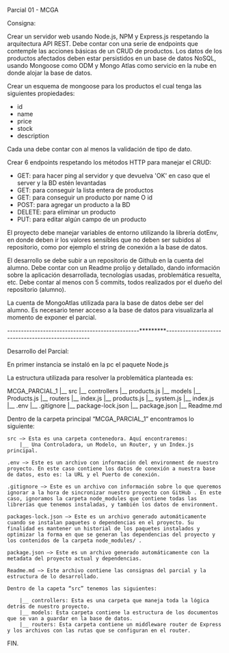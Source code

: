 Parcial 01 - MCGA

Consigna:

Crear un servidor web usando Node.js, NPM y Express.js respetando la arquitectura API REST.
Debe contar con una serie de endpoints que contemple las acciones básicas de un CRUD de productos.
Los datos de los productos afectados deben estar persistidos en un base de datos NoSQL, usando Mongoose como ODM y Mongo Atlas como servicio en la nube en donde alojar la base de datos.

Crear un esquema de mongoose para los productos el cual tenga las siguientes propiedades:

* id
* name
* price
* stock
* description

Cada una debe contar con al menos la validación de tipo de dato.

Crear 6 endpoints respetando los métodos HTTP para manejar el CRUD:

* GET: para hacer ping al servidor y que devuelva 'OK' en caso que el server y la BD estén levantadas
* GET: para conseguir la lista entera de productos
* GET: para conseguir un producto por name O id
* POST: para agregar un producto a la BD
* DELETE: para eliminar un producto
* PUT: para editar algún campo de un producto

El proyecto debe manejar variables de entorno utilizando la librería dotEnv, en donde deben ir los valores sensibles que no deben ser subidos al repositorio, como por ejemplo el string de conexión a la base de datos.

El desarrollo se debe subir a un repositorio de Github en la cuenta del alumno.
Debe contar con un Readme prolijo y detallado, dando información sobre la aplicación desarrollada, tecnologías usadas, problemática resuelta, etc.
Debe contar al menos con 5 commits, todos realizados por el dueño del repositorio (alumno).

La cuenta de MongoAtlas utilizada para la base de datos debe ser del alumno.
Es necesario tener acceso a la base de datos para visualizarla al momento de exponer el parcial.

------------------------------------------------*********--------------------------------------------------

Desarrollo del Parcial:

En primer instancia se instaló en la pc el paquete Node.js

La estructura utilizada para resolver la problemática planteada es:

MCGA_PARCIAL_1
	|__ src
        |__ controllers
            |__ products.js
		|__ models
			|__ Products.js
		|__ routers
			|__ index.js
			|__ products.js
			|__ system.js
		|__ index.js
	|__ .env
	|__ .gitignore
	|__ package-lock.json
	|__ package.json
	|__ Readme.md

Dentro de la carpeta principal “MCGA_PARCIAL_1” encontramos lo siguiente:

	src —> Esta es una carpeta contenedora. Aquí encontraremos:
		|__ Una Controladora, un Modelo, un Router, y un Index.js principal.

	.env —> Este es un archivo con información del environment de nuestro proyecto. En este caso contiene los datos de conexión a nuestra base de datos, esto es: la URL y el Puerto de conexión.

	.gitignore —> Este es un archivo con información sobre lo que queremos ignorar a la hora de sincronizar nuestro proyecto con GitHub	. En este caso, ignoramos la carpeta node_modules que contiene todas las librerías que tenemos instaladas, y también los datos de environment.

	packages-lock.json —> Este es un archivo generado automáticamente cuando se instalan paquetes o dependencias en el proyecto. Su finalidad es mantener un historial de los paquetes instalados y optimizar la forma en que se generan las dependencias del proyecto y los contenidos de la carpeta node_modules/ .

	package.json —> Este es un archivo generado automáticamente con la metadata del proyecto actual y dependencias.

	Readme.md —> Este archivo contiene las consignas del parcial y la estructura de lo desarrollado.

	Dentro de la capeta “src” tenemos las siguientes:

		|__ controllers: Esta es una carpeta que maneja toda la lógica detrás de nuestro proyecto.
		|__ models: Esta carpeta contiene la estructura de los documentos que se van a guardar en la base de datos.
		|__ routers: Esta carpeta contiene un middleware router de Express y los archivos con las rutas que se configuran en el router.

FIN.